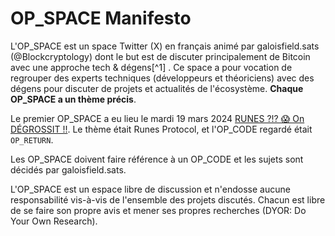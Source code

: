 # OP_SPACE Manifesto

L'OP_SPACE est un space Twitter (X) en français animé par galoisfield.sats (@Blockcryptology) dont le but est de discuter principalement de Bitcoin avec une approche tech & dégens[^1] .
Ce space a pour vocation de regrouper des experts techniques (développeurs et théoriciens) avec des dégens pour discuter de projets et actualités de l'écosystème. 
**Chaque OP_SPACE a un thème précis**. 

Le premier OP_SPACE a eu lieu le mardi 19 mars 2024 [RUNES ?!? 😱 On DÉGROSSIT !!](https://x.com/Blockcryptology/status/1770147012069007811?s=20). 
Le thème était Runes Protocol, et l'OP_CODE regardé était `OP_RETURN`. 

Les OP_SPACE doivent faire référence à un OP_CODE et les sujets sont décidés par galoisfield.sats.

L'OP_SPACE est un espace libre de discussion et n'endosse aucune responsabilité vis-à-vis de l'ensemble des projets discutés. Chacun est libre de se faire son propre avis et mener ses propres recherches (DYOR: Do Your Own Research).


